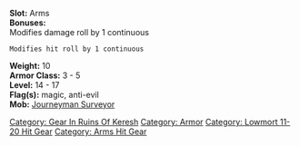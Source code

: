 <b>Slot:</b> Arms  
<b>Bonuses:</b>  
Modifies damage roll by 1 continuous

`Modifies hit roll by 1 continuous`

<b>Weight:</b> 10  
<b>Armor Class:</b> 3 - 5  
<b>Level:</b> 14 - 17  
<b>Flag(s):</b> magic, anti-evil  
<b>Mob:</b> [Journeyman Surveyor](Journeyman_Surveyor "wikilink")  
  

[Category: Gear In Ruins Of
Keresh](Category:_Gear_In_Ruins_Of_Keresh "wikilink") [Category:
Armor](Category:_Armor "wikilink") [Category: Lowmort 11-20 Hit
Gear](Category:_Lowmort_11-20_Hit_Gear "wikilink") [Category: Arms Hit
Gear](Category:_Arms_Hit_Gear "wikilink")
